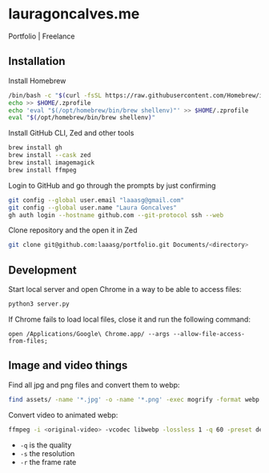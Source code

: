 # lauragoncalves.me

Portfolio | Freelance

## Installation

Install Homebrew

```bash
/bin/bash -c "$(curl -fsSL https://raw.githubusercontent.com/Homebrew/install/HEAD/install.sh)"
echo >> $HOME/.zprofile
echo 'eval "$(/opt/homebrew/bin/brew shellenv)"' >> $HOME/.zprofile
eval "$(/opt/homebrew/bin/brew shellenv)"
```

Install GitHub CLI, Zed and other tools
```bash
brew install gh
brew install --cask zed
brew install imagemagick
brew install ffmpeg
```

Login to GitHub and go through the prompts by just confirming
```bash
git config --global user.email "laaasg@gmail.com"
git config --global user.name "Laura Goncalves"
gh auth login --hostname github.com --git-protocol ssh --web
```

Clone repository and the open it in Zed
```bash
git clone git@github.com:laaasg/portfolio.git Documents/<directory>
```

## Development

Start local server and open Chrome in a way to be able to access files:
```bash
python3 server.py
```

If Chrome fails to load local files, close it and run the following command:
```
open /Applications/Google\ Chrome.app/ --args --allow-file-access-from-files;
```

## Image and video things

Find all jpg and png files and convert them to webp:
```bash
find assets/ -name '*.jpg' -o -name '*.png' -exec mogrify -format webp -quality 90 {} \;
```

Convert video to animated webp:
```bash
ffmpeg -i <original-video> -vcodec libwebp -lossless 1 -q 60 -preset default -loop 0 -an -s 720x630 -r 10 output.webp
```
- `-q` is the quality
- `-s` the resolution
- `-r` the frame rate
